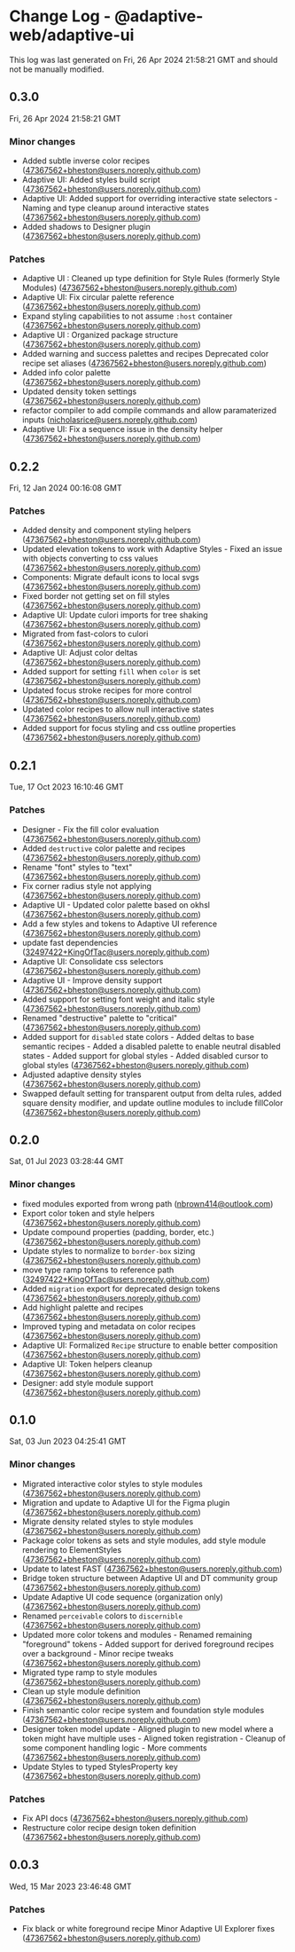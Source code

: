 # Change Log - @adaptive-web/adaptive-ui

This log was last generated on Fri, 26 Apr 2024 21:58:21 GMT and should not be manually modified.

<!-- Start content -->

## 0.3.0

Fri, 26 Apr 2024 21:58:21 GMT

### Minor changes

- Added subtle inverse color recipes (47367562+bheston@users.noreply.github.com)
- Adaptive UI: Added styles build script (47367562+bheston@users.noreply.github.com)
- Adaptive UI: Added support for overriding interactive state selectors - Naming and type cleanup around interactive states (47367562+bheston@users.noreply.github.com)
- Added shadows to Designer plugin (47367562+bheston@users.noreply.github.com)

### Patches

- Adaptive UI : Cleaned up type definition for Style Rules (formerly Style Modules) (47367562+bheston@users.noreply.github.com)
- Adaptive UI: Fix circular palette reference (47367562+bheston@users.noreply.github.com)
- Expand styling capabilities to not assume `:host` container (47367562+bheston@users.noreply.github.com)
- Adaptive UI : Organized package structure (47367562+bheston@users.noreply.github.com)
- Added warning and success palettes and recipes Deprecated color recipe set aliases (47367562+bheston@users.noreply.github.com)
- Added info color palette (47367562+bheston@users.noreply.github.com)
- Updated density token settings (47367562+bheston@users.noreply.github.com)
- refactor compiler to add compile commands and allow paramaterized inputs (nicholasrice@users.noreply.github.com)
- Adaptive UI: Fix a sequence issue in the density helper (47367562+bheston@users.noreply.github.com)

## 0.2.2

Fri, 12 Jan 2024 00:16:08 GMT

### Patches

- Added density and component styling helpers (47367562+bheston@users.noreply.github.com)
- Updated elevation tokens to work with Adaptive Styles - Fixed an issue with objects converting to css values (47367562+bheston@users.noreply.github.com)
- Components: Migrate default icons to local svgs (47367562+bheston@users.noreply.github.com)
- Fixed border not getting set on fill styles (47367562+bheston@users.noreply.github.com)
- Adaptive UI: Update culori imports for tree shaking (47367562+bheston@users.noreply.github.com)
- Migrated from fast-colors to culori (47367562+bheston@users.noreply.github.com)
- Adaptive UI: Adjust color deltas (47367562+bheston@users.noreply.github.com)
- Added support for setting `fill` when `color` is set (47367562+bheston@users.noreply.github.com)
- Updated focus stroke recipes for more control (47367562+bheston@users.noreply.github.com)
- Updated color recipes to allow null interactive states (47367562+bheston@users.noreply.github.com)
- Added support for focus styling and css outline properties (47367562+bheston@users.noreply.github.com)

## 0.2.1

Tue, 17 Oct 2023 16:10:46 GMT

### Patches

- Designer - Fix the fill color evaluation (47367562+bheston@users.noreply.github.com)
- Added `destructive` color palette and recipes (47367562+bheston@users.noreply.github.com)
- Rename "font" styles to "text" (47367562+bheston@users.noreply.github.com)
- Fix corner radius style not applying (47367562+bheston@users.noreply.github.com)
- Adaptive UI - Updated color palette based on okhsl (47367562+bheston@users.noreply.github.com)
- Add a few styles and tokens to Adaptive UI reference (47367562+bheston@users.noreply.github.com)
- update fast dependencies (32497422+KingOfTac@users.noreply.github.com)
- Adaptive UI: Consolidate css selectors (47367562+bheston@users.noreply.github.com)
- Adaptive UI - Improve density support (47367562+bheston@users.noreply.github.com)
- Added support for setting font weight and italic style (47367562+bheston@users.noreply.github.com)
- Renamed "destructive" palette to "critical" (47367562+bheston@users.noreply.github.com)
- Added support for `disabled` state colors - Added deltas to base semantic recipes - Added a disabled palette to enable neutral disabled states - Added support for global styles - Added disabled cursor to global styles (47367562+bheston@users.noreply.github.com)
- Adjusted adaptive density styles (47367562+bheston@users.noreply.github.com)
- Swapped default setting for transparent output from delta rules, added square density modifier, and update outline modules to include fillColor (47367562+bheston@users.noreply.github.com)

## 0.2.0

Sat, 01 Jul 2023 03:28:44 GMT

### Minor changes

- fixed modules exported from wrong path (nbrown414@outlook.com)
- Export color token and style helpers (47367562+bheston@users.noreply.github.com)
- Update compound properties (padding, border, etc.) (47367562+bheston@users.noreply.github.com)
- Update styles to normalize to `border-box` sizing (47367562+bheston@users.noreply.github.com)
- move type ramp tokens to reference path (32497422+KingOfTac@users.noreply.github.com)
- Added `migration` export for deprecated design tokens (47367562+bheston@users.noreply.github.com)
- Add highlight palette and recipes (47367562+bheston@users.noreply.github.com)
- Improved typing and metadata on color recipes (47367562+bheston@users.noreply.github.com)
- Adaptive UI: Formalized `Recipe` structure to enable better composition (47367562+bheston@users.noreply.github.com)
- Adaptive UI: Token helpers cleanup (47367562+bheston@users.noreply.github.com)
- Designer: add style module support (47367562+bheston@users.noreply.github.com)

## 0.1.0

Sat, 03 Jun 2023 04:25:41 GMT

### Minor changes

- Migrated interactive color styles to style modules (47367562+bheston@users.noreply.github.com)
- Migration and update to Adaptive UI for the Figma plugin (47367562+bheston@users.noreply.github.com)
- Migrate density related styles to style modules (47367562+bheston@users.noreply.github.com)
- Package color tokens as sets and style modules, add style module rendering to ElementStyles (47367562+bheston@users.noreply.github.com)
- Update to latest FAST (47367562+bheston@users.noreply.github.com)
- Bridge token structure between Adaptive UI and DT community group (47367562+bheston@users.noreply.github.com)
- Update Adaptive UI code sequence (organization only) (47367562+bheston@users.noreply.github.com)
- Renamed `perceivable` colors to `discernible` (47367562+bheston@users.noreply.github.com)
- Updated more color tokens and modules - Renamed remaining "foreground" tokens - Added support for derived foreground recipes over a background - Minor recipe tweaks (47367562+bheston@users.noreply.github.com)
- Migrated type ramp to style modules (47367562+bheston@users.noreply.github.com)
- Clean up style module definition (47367562+bheston@users.noreply.github.com)
- Finish semantic color recipe system and foundation style modules (47367562+bheston@users.noreply.github.com)
- Designer token model update - Aligned plugin to new model where a token might have multiple uses - Aligned token registration - Cleanup of some component handling logic - More comments (47367562+bheston@users.noreply.github.com)
- Update Styles to typed StylesProperty key (47367562+bheston@users.noreply.github.com)

### Patches

- Fix API docs (47367562+bheston@users.noreply.github.com)
- Restructure color recipe design token definition (47367562+bheston@users.noreply.github.com)

## 0.0.3

Wed, 15 Mar 2023 23:46:48 GMT

### Patches

- Fix black or white foreground recipe Minor Adaptive UI Explorer fixes (47367562+bheston@users.noreply.github.com)
